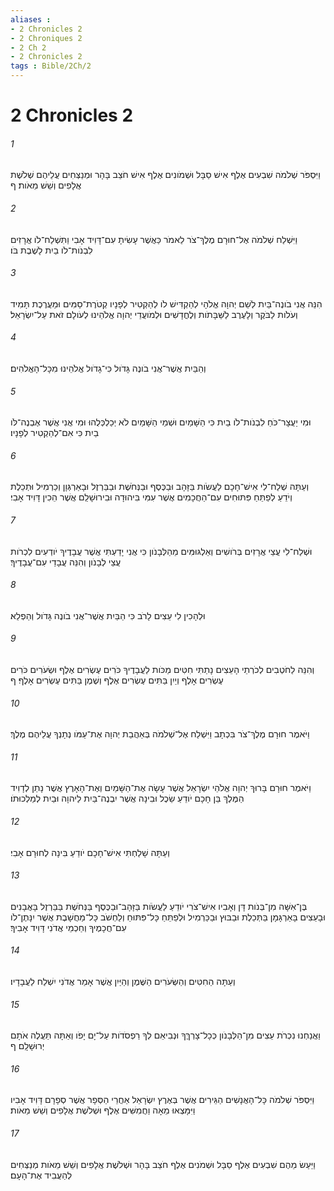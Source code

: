 ```yaml
---
aliases : 
- 2 Chronicles 2
- 2 Chroniques 2
- 2 Ch 2
- 2 Chronicles 2
tags : Bible/2Ch/2
---
```


# 2 Chronicles 2

###### 1
וַיִּסְפֹּר שְׁלֹמֹה שִׁבְעִים אֶלֶף אִישׁ סַבָּל וּשְׁמֹונִים אֶלֶף אִישׁ חֹצֵב בָּהָר וּמְנַצְּחִים עֲלֵיהֶם שְׁלֹשֶׁת אֲלָפִים וְשֵׁשׁ מֵאֹות׃ ף
###### 2
וַיִּשְׁלַח שְׁלֹמֹה אֶל־חוּרָם מֶלֶךְ־צֹר לֵאמֹר כַּאֲשֶׁר עָשִׂיתָ עִם־דָּוִיד אָבִי וַתִּשְׁלַח־לֹו אֲרָזִים לִבְנֹות־לֹו בַיִת לָשֶׁבֶת בֹּו׃
###### 3
הִנֵּה אֲנִי בֹונֶה־בַּיִת לְשֵׁם יְהוָה אֱלֹהָי לְהַקְדִּישׁ לֹו לְהַקְטִיר לְפָנָיו קְטֹרֶת־סַמִּים וּמַעֲרֶכֶת תָּמִיד וְעֹלֹות לַבֹּקֶר וְלָעֶרֶב לַשַּׁבָּתֹות וְלֶחֳדָשִׁים וּלְמֹועֲדֵי יְהוָה אֱלֹהֵינוּ לְעֹולָם זֹאת עַל־יִשְׂרָאֵל׃
###### 4
וְהַבַּיִת אֲשֶׁר־אֲנִי בֹונֶה גָּדֹול כִּי־גָדֹול אֱלֹהֵינוּ מִכָּל־הָאֱלֹהִים׃
###### 5
וּמִי יַעֲצָר־כֹּחַ לִבְנֹות־לֹו בַיִת כִּי הַשָּׁמַיִם וּשְׁמֵי הַשָּׁמַיִם לֹא יְכַלְכְּלֻהוּ וּמִי אֲנִי אֲשֶׁר אֶבְנֶה־לֹּו בַיִת כִּי אִם־לְהַקְטִיר לְפָנָיו׃
###### 6
וְעַתָּה שְׁלַח־לִי אִישׁ־חָכָם לַעֲשֹׂות בַּזָּהָב וּבַכֶּסֶף וּבַנְּחֹשֶׁת וּבַבַּרְזֶל וּבָאַרְגְּוָן וְכַרְמִיל וּתְכֵלֶת וְיֹדֵעַ לְפַתֵּחַ פִּתּוּחִים עִם־הַחֲכָמִים אֲשֶׁר עִמִּי בִּיהוּדָה וּבִירוּשָׁלִַם אֲשֶׁר הֵכִין דָּוִיד אָבִי׃
###### 7
וּשְׁלַח־לִי עֲצֵי אֲרָזִים בְּרֹושִׁים וְאַלְגּוּמִּים מֵהַלְּבָנֹון כִּי אֲנִי יָדַעְתִּי אֲשֶׁר עֲבָדֶיךָ יֹודְעִים לִכְרֹות עֲצֵי לְבָנֹון וְהִנֵּה עֲבָדַי עִם־עֲבָדֶיךָ׃
###### 8
וּלְהָכִין לִי עֵצִים לָרֹב כִּי הַבַּיִת אֲשֶׁר־אֲנִי בֹונֶה גָּדֹול וְהַפְלֵא׃
###### 9
וְהִנֵּה לַחֹטְבִים לְכֹרְתֵי הָעֵצִים נָתַתִּי חִטִּים מַכֹּות לַעֲבָדֶיךָ כֹּרִים עֶשְׂרִים אֶלֶף וּשְׂעֹרִים כֹּרִים עֶשְׂרִים אָלֶף וְיַיִן בַּתִּים עֶשְׂרִים אֶלֶף וְשֶׁמֶן בַּתִּים עֶשְׂרִים אָלֶף׃ ף
###### 10
וַיֹּאמֶר חוּרָם מֶלֶךְ־צֹר בִּכְתָב וַיִּשְׁלַח אֶל־שְׁלֹמֹה בְּאַהֲבַת יְהוָה אֶת־עַמֹּו נְתָנְךָ עֲלֵיהֶם מֶלֶךְ׃
###### 11
וַיֹּאמֶר חוּרָם בָּרוּךְ יְהוָה אֱלֹהֵי יִשְׂרָאֵל אֲשֶׁר עָשָׂה אֶת־הַשָּׁמַיִם וְאֶת־הָאָרֶץ אֲשֶׁר נָתַן לְדָוִיד הַמֶּלֶךְ בֵּן חָכָם יֹודֵעַ שֵׂכֶל וּבִינָה אֲשֶׁר יִבְנֶה־בַּיִת לַיהוָה וּבַיִת לְמַלְכוּתֹו׃
###### 12
וְעַתָּה שָׁלַחְתִּי אִישׁ־חָכָם יֹודֵעַ בִּינָה לְחוּרָם אָבִי׃
###### 13
בֶּן־אִשָּׁה מִן־בְּנֹות דָּן וְאָבִיו אִישׁ־צֹרִי יֹודֵעַ לַעֲשֹׂות בַּזָּהָב־וּבַכֶּסֶף בַּנְּחֹשֶׁת בַּבַּרְזֶל בָּאֲבָנִים וּבָעֵצִים בָּאַרְגָּמָן בַּתְּכֵלֶת וּבַבּוּץ וּבַכַּרְמִיל וּלְפַתֵּחַ כָּל־פִּתּוּחַ וְלַחְשֹׁב כָּל־מַחֲשָׁבֶת אֲשֶׁר יִנָּתֶן־לֹו עִם־חֲכָמֶיךָ וְחַכְמֵי אֲדֹנִי דָּוִיד אָבִיךָ׃
###### 14
וְעַתָּה הַחִטִּים וְהַשְּׂעֹרִים הַשֶּׁמֶן וְהַיַּיִן אֲשֶׁר אָמַר אֲדֹנִי יִשְׁלַח לַעֲבָדָיו׃
###### 15
וַאֲנַחְנוּ נִכְרֹת עֵצִים מִן־הַלְּבָנֹון כְּכָל־צָרְךֶּךָ וּנְבִיאֵם לְךָ רַפְסֹדֹות עַל־יָם יָפֹו וְאַתָּה תַּעֲלֶה אֹתָם יְרוּשָׁלִָם׃ ף
###### 16
וַיִּסְפֹּר שְׁלֹמֹה כָּל־הָאֲנָשִׁים הַגֵּירִים אֲשֶׁר בְּאֶרֶץ יִשְׂרָאֵל אַחֲרֵי הַסְּפָר אֲשֶׁר סְפָרָם דָּוִיד אָבִיו וַיִּמָּצְאוּ מֵאָה וַחֲמִשִּׁים אֶלֶף וּשְׁלֹשֶׁת אֲלָפִים וְשֵׁשׁ מֵאֹות׃
###### 17
וַיַּעַשׂ מֵהֶם שִׁבְעִים אֶלֶף סַבָּל וּשְׁמֹנִים אֶלֶף חֹצֵב בָּהָר וּשְׁלֹשֶׁת אֲלָפִים וְשֵׁשׁ מֵאֹות מְנַצְּחִים לְהַעֲבִיד אֶת־הָעָם׃
